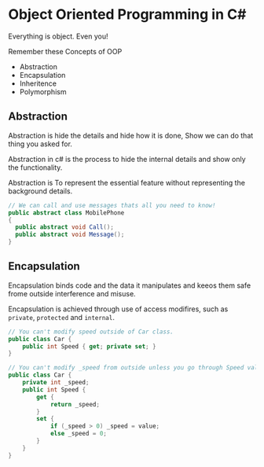 # Object Oriented Programming in C#
Everything is object. Even you!

Remember these Concepts of OOP
- Abstraction
- Encapsulation
- Inheritence
- Polymorphism

## Abstraction
Abstraction is hide the details and hide how it is done, Show we can do that thing you asked for.

Abstraction in c# is the process to hide the internal details and show only the functionality.

Abstraction is To represent the essential feature without representing the background details.

```C#
// We can call and use messages thats all you need to know!
public abstract class MobilePhone
{
  public abstract void Call();
  public abstract void Message();
}
```

## Encapsulation
Encapsulation binds code and the data it manipulates and keeos them safe frome outside interference and misuse.

Encapsulation is achieved through use of access modifires, such as `private`, `protected` and `internal`.
```C#
// You can't modify speed outside of Car class.
public class Car {
    public int Speed { get; private set; }
}
```
```C#
// You can't modify _speed from outside unless you go through Speed validation that Car class provides.
public class Car {
    private int _speed;
    public int Speed {
        get {
            return _speed;
        }
        set {
            if (_speed > 0) _speed = value;
            else _speed = 0;
        }
    }
}
```
